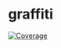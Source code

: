 # graffiti
[![Coverage](https://api.cloudscroll.io/workspace-management/workspace/badge?doaminName=a/)](https://app.cloudscroll.io/a)
